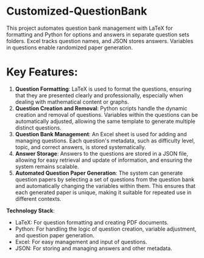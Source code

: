 # Customized-QuestionBank
This project automates question bank management with LaTeX for formatting and Python for options and answers in separate question sets folders. Excel tracks question names, and JSON stores answers. Variables in questions enable randomized paper generation.

# Key Features:

1. **Question Formatting**: LaTeX is used to format the questions, ensuring that they are presented clearly and professionally, especially when dealing with mathematical content or graphs.
2. **Question Creation and Removal**: Python scripts handle the dynamic creation and removal of questions. Variables within the questions can be automatically adjusted, allowing the same template to generate multiple distinct questions.
3. **Question Bank Management**: An Excel sheet is used for adding and managing questions. Each question's metadata, such as difficulty level, topic, and correct answers, is stored systematically.
4. **Answer Storage**: Answers to the questions are stored in a JSON file, allowing for easy retrieval and update of information, and ensuring the system remains scalable.
5. **Automated Question Paper Generation**: The system can generate question papers by selecting a set of questions from the question bank and automatically changing the variables within them. This ensures that each generated paper is unique, making it suitable for repeated use in different contexts.

**Technology Stack**:
- LaTeX: For question formatting and creating PDF documents.
- Python: For handling the logic of question creation, variable adjustment, and question paper generation.
- Excel: For easy management and input of questions.
- JSON: For storing and managing answers and other metadata.
